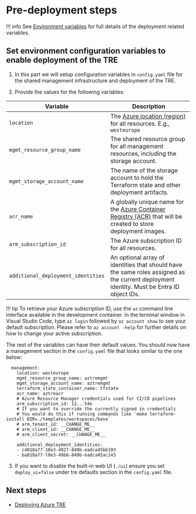 # Pre-deployment steps

!!! info
    See [Environment variables](../environment-variables.md) for full details of the deployment related variables.

## Set environment configuration variables to enable deployment of the TRE

1. In this part we will setup configuration variables in `config.yaml` file for the shared management infrastructure and deployment of the TRE.

2. Provide the values for the following variables:

  | Variable | Description |
  | -------- | ----------- |
  | `location` | The [Azure location (region)](https://azure.microsoft.com/global-infrastructure/geographies/#geographies) for all resources. E.g., `westeurope` |
  | `mgmt_resource_group_name` | The shared resource group for all management resources, including the storage account. |
  | `mgmt_storage_account_name` | The name of the storage account to hold the Terraform state and other deployment artifacts. |
  | `acr_name` | A globally unique name for the [Azure Container Registry (ACR)](https://docs.microsoft.com/azure/container-registry/) that will be created to store deployment images. |
  | `arm_subscription_id` | The Azure subscription ID for all resources. |
  | `additional_deployment_identities` | An optional array of identities that should have the same roles assigned as the current deployment identity. Must be Entra ID object IDs. |

  !!! tip
      To retrieve your Azure subscription ID, use the `az` command line interface available in the development container. In the terminal window in Visual Studio Code, type `az login` followed by `az account show` to see your default subscription. Please refer to `az account -help` for further details on how to change your active subscription.

The rest of the variables can have their default values. You should now have a management section in the `config.yaml` file that looks similar to the one below:

```plaintext
  management:
    location: westeurope
    mgmt_resource_group_name: aztremgmt
    mgmt_storage_account_name: aztremgmt
    terraform_state_container_name: tfstate
    acr_name: aztreacr
    # Azure Resource Manager credentials used for CI/CD pipelines
    arm_subscription_id: 12...54e
    # If you want to override the currently signed in credentials
    # You would do this if running commands like `make terraform-install DIR=./templates/workspaces/base`
    # arm_tenant_id: __CHANGE_ME__
    # arm_client_id: __CHANGE_ME__
    # arm_client_secret: __CHANGE_ME__

    additional_deployment_identities:
    - c4018a77-10e3-4927-849b-eadca45bb193
    - ba018a77-l0e3-49b6-849b-eadca45ac143
```

  3. If you want to disable the built-in web UI (`./ui`) ensure you set `deploy_ui=false` under tre defaults section in the `config.yaml` file.

## Next steps

* [Deploying Azure TRE](manual-deployment.md)
